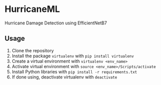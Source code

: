 # HurricaneML

Hurricane Damage Detection using EfficientNetB7

## Usage

1. Clone the repository
2. Install the package `virtualenv` with `pip install virtualenv`
3. Create a virtual environment with `virtualenv <env_name>`
4. Activate virtual environment with `source <env_name>/Scripts/activate`
5. Install Python libraries with `pip install -r requirements.txt`
6. If done using, deactivate virtualenv with `deactivate`

